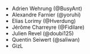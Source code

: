 - Adrien Wehrung (@BusyAnt)
- Alexandre Farnier (@yoruhi)
- Elias Lorimy (@Hverdung)
- Jérôme Charreyre (@Fidilare)
- Julien Revel (@doubi125)
- Quentin Seiwert (@saliwan)
- GizL
